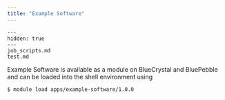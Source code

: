 ```yaml
---
title: "Example Software"
---
```


```{toctree}
---
hidden: true
---
job_scripts.md
test.md
```

Example Software is available as a module on BlueCrystal and BluePebble and can be loaded into the shell environment using
```{code-block} console
$ module load apps/example-software/1.0.0
```
